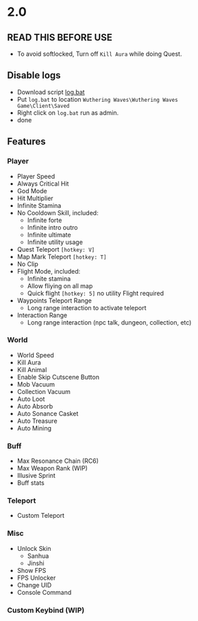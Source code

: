 # 2.0

## READ THIS BEFORE USE
- To avoid softlocked, Turn off `Kill Aura` while doing Quest.

## Disable logs
- Download script [log.bat](https://github.com/saefulbarkah/fun-games/blob/main/log.bat)
- Put `log.bat` to location `Wuthering Waves\Wuthering Waves Game\Client\Saved`
- Right click on `log.bat` run as admin.
- done

## Features
### Player
- Player Speed
- Always Critical Hit
- God Mode
- Hit Multiplier
- Infinite Stamina
- No Cooldown Skill, included:
  - Infinite forte
  - Infinite intro outro
  - Infinite ultimate
  - Infinite utility usage
- Quest Teleport `[hotkey: V]`
- Map Mark Teleport `[hotkey: T]`
- No Clip
- Flight Mode, included:
  - Infinite stamina
  - Allow fliying on all map
  - Quick flight `[hotkey: 5]` no utility Flight required
- Waypoints Teleport Range
  - Long range interaction to activate teleport
- Interaction Range
  - Long range interaction (npc talk, dungeon, collection, etc)


### World
- World Speed
- Kill Aura
- Kill Animal
- Enable Skip Cutscene Button
- Mob Vacuum
- Collection Vacuum
- Auto Loot
- Auto Absorb
- Auto Sonance Casket
- Auto Treasure
- Auto Mining

### Buff
- Max Resonance Chain (RC6)
- Max Weapon Rank (WIP)
- Illusive Sprint
- Buff stats

### Teleport
- Custom Teleport

### Misc
- Unlock Skin
  - Sanhua
  - Jinshi
- Show FPS
- FPS Unlocker
- Change UID
- Console Command

### Custom Keybind (WIP)